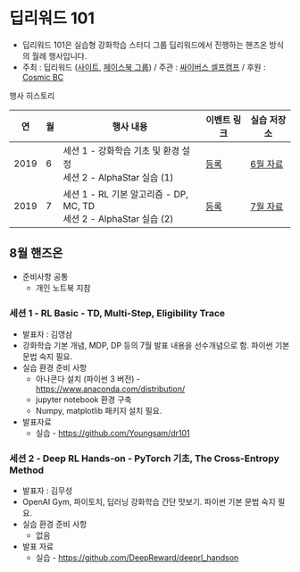 # 딥리워드 101

* 딥리워드 101은 실습형 강화학습 스터디 그룹 딥리워드에서 진행하는 핸즈온 방식의 월례 행사입니다.
* 주최 : 딥리워드 ([사이트](https://deepreward.github.io/), [페이스북 그룹](https://www.facebook.com/groups/DeepReward/)) / 주관 : [싸이버스 셀프캠프](https://www.facebook.com/selfcamp/) / 후원 : [Cosmic BC](https://web.facebook.com/official.CosmicBC/)

행사 히스토리 

| 연  | 월  | 행사 내용 | 이벤트 링크 | 실습 저장소 
| ------------- | ------------- | ------------- | ------------- | ------------- |
|2019| 6  | 세션 1 - 강화학습 기초 및 환경 설정 <br> 세션 2 - AlphaStar 실습 (1)  | [등록](https://festa.io/events/341)  | [6월 자료](2019/06/) |
|2019| 7  | 세션 1 - RL 기본 알고리즘 - DP, MC, TD <br> 세션 2 - AlphaStar 실습 (2)  | [등록](https://festa.io/events/383)  | [7월 자료](2019/07/) |


## 8월 핸즈온 

* 준비사항 공통 
  * 개인 노트북 지참
  
### 세션 1 - RL Basic - TD, Multi-Step, Eligibility Trace  
  * 발표자 : 김영삼 
  * 강화학습 기본 개념, MDP, DP 등의 7월 발표 내용을 선수개념으로 함. 파이썬 기본 문법 숙지 필요.
  * 실습 환경 준비 사항
    * 아나콘다 설치 (파이썬 3 버전) - https://www.anaconda.com/distribution/
    * jupyter notebook 환경 구축 
    * Numpy, matplotlib 패키지 설치 필요.
  * 발표자료 
    * 실습 - https://github.com/Youngsam/dr101

### 세션 2 - Deep RL Hands-on - PyTorch 기초, The Cross-Entropy Method 
  * 발표자 : 김무성
  * OpenAI Gym, 파이토치, 딥러닝 강화학습 간단 맛보기. 파이썬 기본 문법 숙지 필요. 
  * 실습 환경 준비 사항
     * 없음
  * 발표 자료 
    * 실습 - https://github.com/DeepReward/deeprl_handson
